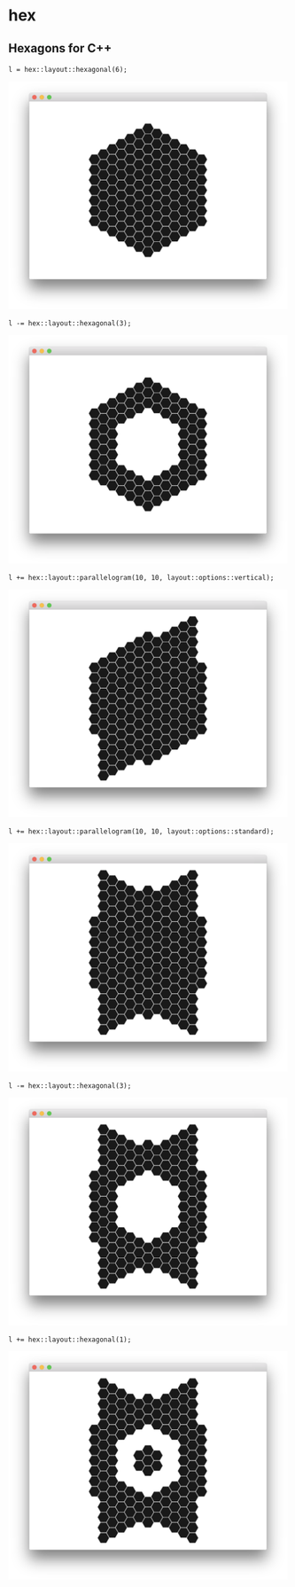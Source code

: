 # hex
## Hexagons for C++

```
l = hex::layout::hexagonal(6);
```
![demo 1](images/demo-1.png)
```
l -= hex::layout::hexagonal(3);
```
![demo 2](images/demo-2.png)
```
l += hex::layout::parallelogram(10, 10, layout::options::vertical);
```
![demo 3](images/demo-3.png)
```
l += hex::layout::parallelogram(10, 10, layout::options::standard);
```
![demo 4](images/demo-4.png)
```
l -= hex::layout::hexagonal(3);
```
![demo 5](images/demo-5.png)
```
l += hex::layout::hexagonal(1);
```
![demo 6](images/demo-6.png)
